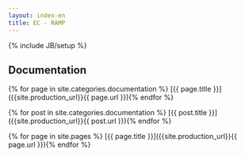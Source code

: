 ```yaml
---
layout: index-en
title: EC - RAMP
---
```

{% include JB/setup %}

## Documentation

{% for page in site.categories.documentation %}
[{{ page.title }}]({{site.production_url}}{{ page.url }}){% endfor %}

{% for post in site.categories.documentation %}
[{{ post.title }}]({{site.production_url}}{{ post.url }}){% endfor %}

{% for page in site.pages %}
[{{ page.title }}]({{site.production_url}}{{ page.url }}){% endfor %}

